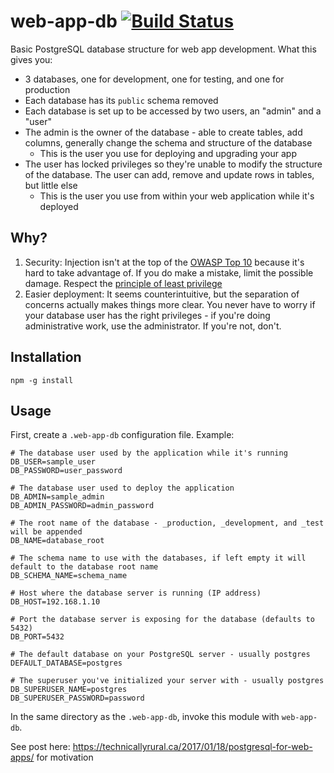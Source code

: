# web-app-db [![Build Status](https://travis-ci.org/tobymurray/web-app-db.svg?branch=master)](https://travis-ci.org/tobymurray/web-app-db)
Basic PostgreSQL database structure for web app development. What this gives you:

- 3 databases, one for development, one for testing, and one for production
- Each database has its `public` schema removed
- Each database is set up to be accessed by two users, an "admin" and a "user"
- The admin is the owner of the database - able to create tables, add columns, generally change the schema and structure of the database
    - This is the user you use for deploying and upgrading your app
- The user has locked privileges so they're unable to modify the structure of the database. The user can add, remove and update rows in tables, but little else
    - This is the user you use from within your web application while it's deployed

## Why?

1. Security: Injection isn't at the top of the [OWASP Top 10](https://www.owasp.org/index.php/OWASP_Top_Ten_Cheat_Sheet) because it's hard to take advantage of. If you do make a mistake, limit the possible damage. Respect the [principle of least privilege](https://en.wikipedia.org/wiki/Principle_of_least_privilege)
2. Easier deployment: It seems counterintuitive, but the separation of concerns actually makes things more clear. You never have to worry if your database user has the right privileges - if you're doing administrative work, use the administrator. If you're not, don't.

## Installation

`npm -g install`

## Usage

First, create a `.web-app-db` configuration file. Example:

```
# The database user used by the application while it's running
DB_USER=sample_user
DB_PASSWORD=user_password

# The database user used to deploy the application
DB_ADMIN=sample_admin
DB_ADMIN_PASSWORD=admin_password

# The root name of the database - _production, _development, and _test will be appended
DB_NAME=database_root

# The schema name to use with the databases, if left empty it will default to the database root name
DB_SCHEMA_NAME=schema_name

# Host where the database server is running (IP address)
DB_HOST=192.168.1.10

# Port the database server is exposing for the database (defaults to 5432)
DB_PORT=5432

# The default database on your PostgreSQL server - usually postgres
DEFAULT_DATABASE=postgres

# The superuser you've initialized your server with - usually postgres
DB_SUPERUSER_NAME=postgres
DB_SUPERUSER_PASSWORD=password
```

In the same directory as the `.web-app-db`, invoke this module with `web-app-db`.


See post here: https://technicallyrural.ca/2017/01/18/postgresql-for-web-apps/ for motivation
